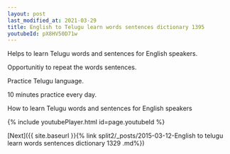 ```yaml
---
layout: post
last_modified_at: 2021-03-29
title: English to Telugu learn words sentences dictionary 1395 
youtubeId: pX8HV50D71w
---
```

 
 
Helps to learn Telugu words and sentences for English speakers.

Opportunitiy to repeat the words sentences. 

Practice Telugu language. 
 
10 minutes practice every day. 
 
How to learn Telugu words and sentences for English speakers 
 
{% include youtubePlayer.html id=page.youtubeId %}
 
 
[Next]({{ site.baseurl }}{% link  split2/_posts/2015-03-12-English to telugu learn words sentences dictionary 1329 .md%})
 

